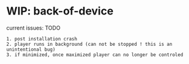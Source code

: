 # WIP: back-of-device

current issues: TODO
```
1. post installation crash 
2. player runs in background (can not be stopped ! this is an unintentional bug) 
3. if minimized, once maximized player can no longer be controled 
```